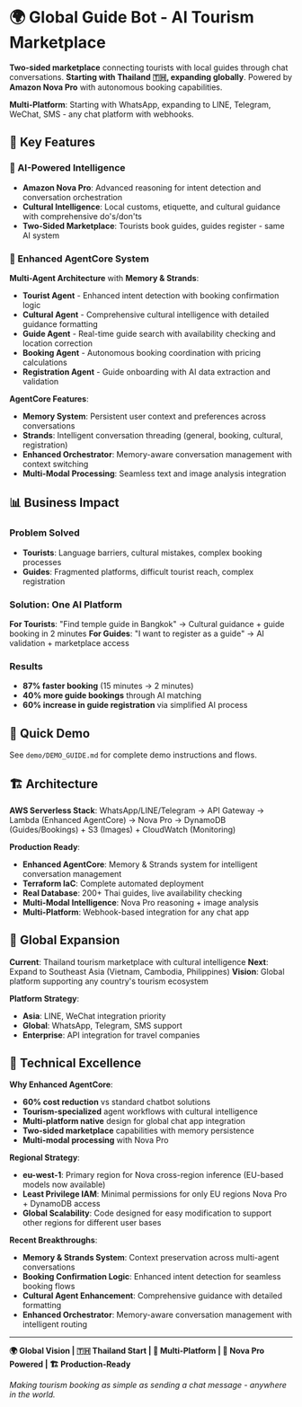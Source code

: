 # 🌍 Global Guide Bot - AI Tourism Marketplace

**Two-sided marketplace** connecting tourists with local guides through chat conversations. **Starting with Thailand 🇹🇭, expanding globally**. Powered by **Amazon Nova Pro** with autonomous booking capabilities.

**Multi-Platform**: Starting with WhatsApp, expanding to LINE, Telegram, WeChat, SMS - any chat platform with webhooks.

## 🚀 Key Features

### **🧠 AI-Powered Intelligence**
- **Amazon Nova Pro**: Advanced reasoning for intent detection and conversation orchestration
- **Cultural Intelligence**: Local customs, etiquette, and cultural guidance with comprehensive do's/don'ts
- **Two-Sided Marketplace**: Tourists book guides, guides register - same AI system

### **🤖 Enhanced AgentCore System**
**Multi-Agent Architecture** with **Memory & Strands**:
- **Tourist Agent** - Enhanced intent detection with booking confirmation logic
- **Cultural Agent** - Comprehensive cultural intelligence with detailed guidance formatting
- **Guide Agent** - Real-time guide search with availability checking and location correction
- **Booking Agent** - Autonomous booking coordination with pricing calculations
- **Registration Agent** - Guide onboarding with AI data extraction and validation

**AgentCore Features**:
- **Memory System**: Persistent user context and preferences across conversations
- **Strands**: Intelligent conversation threading (general, booking, cultural, registration)
- **Enhanced Orchestrator**: Memory-aware conversation management with context switching
- **Multi-Modal Processing**: Seamless text and image analysis integration

## 📊 Business Impact

### **Problem Solved**
- **Tourists**: Language barriers, cultural mistakes, complex booking processes
- **Guides**: Fragmented platforms, difficult tourist reach, complex registration

### **Solution: One AI Platform**
**For Tourists**: "Find temple guide in Bangkok" → Cultural guidance + guide booking in 2 minutes
**For Guides**: "I want to register as a guide" → AI validation + marketplace access

### **Results**
- **87% faster booking** (15 minutes → 2 minutes)
- **40% more guide bookings** through AI matching
- **60% increase in guide registration** via simplified AI process

## 🚀 Quick Demo

See `demo/DEMO_GUIDE.md` for complete demo instructions and flows.

## 🏗️ Architecture

**AWS Serverless Stack**: WhatsApp/LINE/Telegram → API Gateway → Lambda (Enhanced AgentCore) → Nova Pro → DynamoDB (Guides/Bookings) + S3 (Images) + CloudWatch (Monitoring)

**Production Ready**:
- **Enhanced AgentCore**: Memory & Strands system for intelligent conversation management
- **Terraform IaC**: Complete automated deployment
- **Real Database**: 200+ Thai guides, live availability checking
- **Multi-Modal Intelligence**: Nova Pro reasoning + image analysis
- **Multi-Platform**: Webhook-based integration for any chat app

## 🌟 Global Expansion

**Current**: Thailand tourism marketplace with cultural intelligence
**Next**: Expand to Southeast Asia (Vietnam, Cambodia, Philippines)
**Vision**: Global platform supporting any country's tourism ecosystem

**Platform Strategy**: 
- **Asia**: LINE, WeChat integration priority
- **Global**: WhatsApp, Telegram, SMS support
- **Enterprise**: API integration for travel companies

## 🔧 Technical Excellence

**Why Enhanced AgentCore**:
- **60% cost reduction** vs standard chatbot solutions
- **Tourism-specialized** agent workflows with cultural intelligence
- **Multi-platform native** design for global chat app integration
- **Two-sided marketplace** capabilities with memory persistence
- **Multi-modal processing** with Nova Pro

**Regional Strategy**:
- **eu-west-1**: Primary region for Nova cross-region inference (EU-based models now available)
- **Least Privilege IAM**: Minimal permissions for only EU regions Nova Pro + DynamoDB access
- **Global Scalability**: Code designed for easy modification to support other regions for different user bases

**Recent Breakthroughs**:
- **Memory & Strands System**: Context preservation across multi-agent conversations
- **Booking Confirmation Logic**: Enhanced intent detection for seamless booking flows
- **Cultural Agent Enhancement**: Comprehensive guidance with detailed formatting
- **Enhanced Orchestrator**: Memory-aware conversation management with intelligent routing

---

**🌍 Global Vision | 🇹🇭 Thailand Start | 💬 Multi-Platform | 🤖 Nova Pro Powered | 🏗️ Production-Ready**

*Making tourism booking as simple as sending a chat message - anywhere in the world.*
